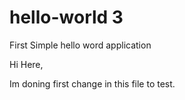 # hello-world 3
First Simple hello word application

Hi Here,

Im doning first change in this file to test.
